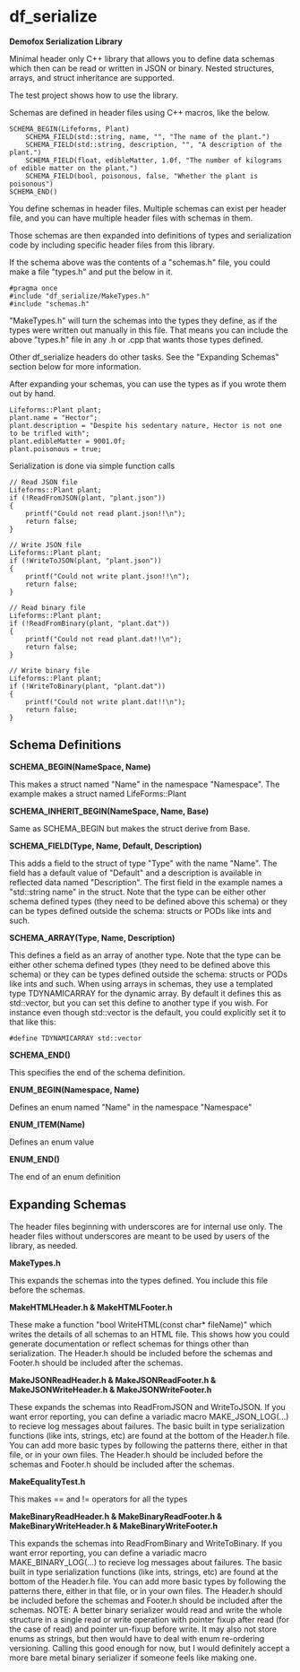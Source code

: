 # df_serialize

**Demofox Serialization Library**

Minimal header only C++ library that allows you to define data schemas which then can be read or written in JSON or binary.  Nested structures, arrays, and struct inheritance are supported.

The test project shows how to use the library.

Schemas are defined in header files using C++ macros, like the below.

    SCHEMA_BEGIN(Lifeforms, Plant)
        SCHEMA_FIELD(std::string, name, "", "The name of the plant.")
        SCHEMA_FIELD(std::string, description, "", "A description of the plant.")
        SCHEMA_FIELD(float, edibleMatter, 1.0f, "The number of kilograms of edible matter on the plant.")
        SCHEMA_FIELD(bool, poisonous, false, "Whether the plant is poisonous")
    SCHEMA_END()

You define schemas in header files.  Multiple schemas can exist per header file, and you can have multiple header files with schemas in them.

Those schemas are then expanded into definitions of types and serialization code by including specific header files from this library.

If the schema above was the contents of a "schemas.h" file, you could make a file "types.h" and put the below in it.

    #pragma once
    #include "df_serialize/MakeTypes.h"
    #include "schemas.h"

"MakeTypes.h" will turn the schemas into the types they define, as if the types were written out manually in this file. That means you can include
the above "types.h" file in any .h or .cpp that wants those types defined.

Other df_serialize headers do other tasks.  See the "Expanding Schemas" section below for more information.

After expanding your schemas, you can use the types as if you wrote them out by hand.

    Lifeforms::Plant plant;
    plant.name = "Hector";
    plant.description = "Despite his sedentary nature, Hector is not one to be trifled with";
    plant.edibleMatter = 9001.0f;
    plant.poisonous = true;

Serialization is done via simple function calls

    // Read JSON file
    Lifeforms::Plant plant;
    if (!ReadFromJSON(plant, "plant.json"))
    {
        printf("Could not read plant.json!!\n");
        return false;
    }
    
    // Write JSON file
    Lifeforms::Plant plant;
    if (!WriteToJSON(plant, "plant.json"))
    {
        printf("Could not write plant.json!!\n");
        return false;
    }    

    // Read binary file
    Lifeforms::Plant plant;
    if (!ReadFromBinary(plant, "plant.dat"))
    {
        printf("Could not read plant.dat!!\n");
        return false;
    } 
    
    // Write binary file
    Lifeforms::Plant plant;
    if (!WriteToBinary(plant, "plant.dat"))
    {
        printf("Could not write plant.dat!!\n");
        return false;
    }     

## Schema Definitions

**SCHEMA_BEGIN(NameSpace, Name)**

This makes a struct named "Name" in the namespace "Namespace".
The example makes a struct named LifeForms::Plant

**SCHEMA_INHERIT_BEGIN(NameSpace, Name, Base)**

Same as SCHEMA_BEGIN but makes the struct derive from Base.

**SCHEMA_FIELD(Type, Name, Default, Description)**

This adds a field to the struct of type "Type" with the name "Name".
The field has a default value of "Default" and a description is available in reflected data named "Description".
The first field in the example names a "std::string name" in the struct.
Note that the type can be either other schema defined types (they need to be defined above this schema) or
they can be types defined outside the schema: structs or PODs like ints and such.

**SCHEMA_ARRAY(Type, Name, Description)**

This defines a field as an array of another type.
Note that the type can be either other schema defined types (they need to be defined above this schema) or
they can be types defined outside the schema: structs or PODs like ints and such.
When using arrays in schemas, they use a templated type TDYNAMICARRAY for the dynamic array.
By default it defines this as std::vector, but you can set this define to another type if you wish. For instance
even though std::vector is the default, you could explicitly set it to that like this:

    #define TDYNAMICARRAY std::vector

**SCHEMA_END()**

This specifies the end of the schema definition.

**ENUM_BEGIN(Namespace, Name)**

Defines an enum named "Name" in the namespace "Namespace"

**ENUM_ITEM(Name)**

Defines an enum value

**ENUM_END()**

The end of an enum definition

## Expanding Schemas

The header files beginning with underscores are for internal use only. The header files without underscores are meant
to be used by users of the library, as needed.

**MakeTypes.h**

This expands the schemas into the types defined. You include this file before the schemas.

**MakeHTMLHeader.h & MakeHTMLFooter.h**

These make a function "bool WriteHTML(const char* fileName)" which writes the details of all schemas to an HTML
file. This shows how you could generate documentation or reflect schemas for things other than serialization.
The Header.h should be included before the schemas and Footer.h should be included after the schemas.

**MakeJSONReadHeader.h & MakeJSONReadFooter.h & MakeJSONWriteHeader.h & MakeJSONWriteFooter.h**

These expands the schemas into ReadFromJSON and WriteToJSON.  If you want error reporting, you can define a variadic
macro MAKE_JSON_LOG(...) to recieve log messages about failures.
The basic built in type serialization functions (like ints, strings, etc) are found at the bottom of the Header.h
file.  You can add more basic types by following the patterns there, either in that file, or in your own files.
The Header.h should be included before the schemas and Footer.h should be included after the schemas.

**MakeEqualityTest.h**

This makes == and != operators for all the types

**MakeBinaryReadHeader.h & MakeBinaryReadFooter.h & MakeBinaryWriteHeader.h & MakeBinaryWriteFooter.h**

This expands the schemas into ReadFromBinary and WriteToBinary.  If you want error reporting, you can define a variadic
macro MAKE_BINARY_LOG(...) to recieve log messages about failures.
The basic built in type serialization functions (like ints, strings, etc) are found at the bottom of the Header.h
file.  You can add more basic types by following the patterns there, either in that file, or in your own files.
The Header.h should be included before the schemas and Footer.h should be included after the schemas.
NOTE: A better binary serializer would read and write the whole structure in a single read or write operation
with pointer fixup after read (for the case of read) and pointer un-fixup before write.  It may also
not store enums as strings, but then would have to deal with enum re-ordering versioning. Calling this good enough
for now, but I would definitely accept a more bare metal binary serializer if someone feels like making one.
